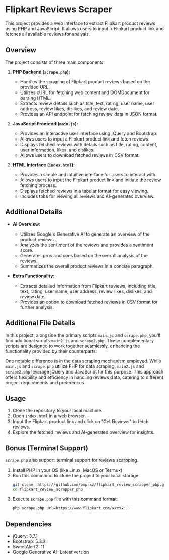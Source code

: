 # Flipkart Reviews Scraper

This project provides a web interface to extract Flipkart product reviews using PHP and JavaScript. It allows users to input a Flipkart product link and fetches all available reviews for analysis.

## Overview

The project consists of three main components:

1. **PHP Backend (`scrape.php`):**
   - Handles the scraping of Flipkart product reviews based on the provided URL.
   - Utilizes cURL for fetching web content and DOMDocument for parsing HTML.
   - Extracts review details such as title, text, rating, user name, user address, review likes, dislikes, and review date.
   - Provides an API endpoint for fetching review data in JSON format.

2. **JavaScript Frontend (`main.js`):**
   - Provides an interactive user interface using jQuery and Bootstrap.
   - Allows users to input a Flipkart product link and fetch reviews.
   - Displays fetched reviews with details such as title, rating, content, user information, likes, and dislikes.
   - Allows users to download fetched reviews in CSV format.

3. **HTML Interface (`index.html`):**
   - Provides a simple and intuitive interface for users to interact with.
   - Allows users to input the Flipkart product link and initiate the review fetching process.
   - Displays fetched reviews in a tabular format for easy viewing.
   - Includes tabs for viewing all reviews and AI-generated overview.

## Additional Details

- **AI Overview:**
  - Utilizes Google's Generative AI to generate an overview of the product reviews.
  - Analyzes the sentiment of the reviews and provides a sentiment score.
  - Generates pros and cons based on the overall analysis of the reviews.
  - Summarizes the overall product reviews in a concise paragraph.

- **Extra Functionality:**
  - Extracts detailed information from Flipkart reviews, including title, text, rating, user name, user address, review likes, dislikes, and review date.
  - Provides an option to download fetched reviews in CSV format for further analysis.

## Additional File Details

In this project, alongside the primary scripts `main.js` and `scrape.php`, you'll find additional scripts `main2.js` and `scrape2.php`. These complementary scripts are designed to work together seamlessly, enhancing the functionality provided by their counterparts.

One notable difference is in the data scraping mechanism employed. While `main.js` and `scrape.php` utilize PHP for data scraping, `main2.js` and `scrape2.php` leverage jQuery and JavaScript for this purpose. This approach offers flexibility and efficiency in handling reviews data, catering to different project requirements and preferences.

## Usage

1. Clone the repository to your local machine.
2. Open `index.html` in a web browser.
3. Input the Flipkart product link and click on "Get Reviews" to fetch reviews.
4. Explore the fetched reviews and AI-generated overview for insights.

## Bonus (Terminal Support)
`scrape.php` also support terminal support for reviews scarpping.
1. Install PHP in your OS (like Linux, MacOS or Termux)
2. Run this commamd to clone the project to your local storage
   ```sh 
   git clone  https://github.com/omprxz/flipkart_review_scrapper_php.git
   cd flipkart_review_scrapper_php
    ```
3. Execute `scrape.php` file with this command format:
   ```sh
   php scrape.php url=https://www.flipkart.com/xxxxx...
   ```

## Dependencies

- jQuery: 3.7.1
- Bootstrap: 5.3.3
- SweetAlert2: 11
- Google Generative AI: Latest version